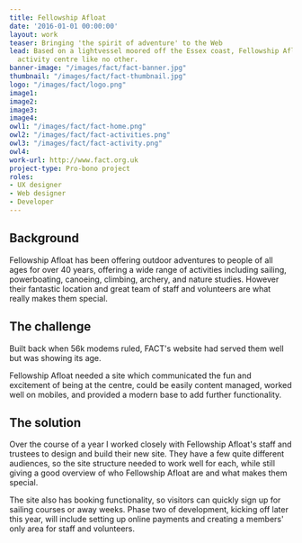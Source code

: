 ```yaml
---
title: Fellowship Afloat
date: '2016-01-01 00:00:00'
layout: work
teaser: Bringing 'the spirit of adventure' to the Web
lead: Based on a lightvessel moored off the Essex coast, Fellowship Afloat is an outdoor
  activity centre like no other.
banner-image: "/images/fact/fact-banner.jpg"
thumbnail: "/images/fact/fact-thumbnail.jpg"
logo: "/images/fact/logo.png"
image1: 
image2: 
image3: 
image4: 
owl1: "/images/fact/fact-home.png"
owl2: "/images/fact/fact-activities.png"
owl3: "/images/fact/fact-activity.png"
owl4: 
work-url: http://www.fact.org.uk
project-type: Pro-bono project
roles:
- UX designer
- Web designer
- Developer
---
```


## Background

Fellowship Afloat has been offering outdoor adventures to people of all ages for over 40 years, offering a wide range of activities including sailing, powerboating, canoeing, climbing, archery, and nature studies. However their fantastic location and great team of staff and volunteers are what really makes them special.

## The challenge

Built back when 56k modems ruled, FACT's website had served them well but was showing its age.

Fellowship Afloat needed a site which communicated the fun and excitement of being at the centre, could be easily content managed, worked well on mobiles, and provided a modern base to add further functionality.

## The solution

Over the course of a year I worked closely with Fellowship Afloat's staff and trustees to design and build their new site. They have a few quite different audiences, so the site structure needed to work well for each, while still giving a good overview of who Fellowship Afloat are and what makes them special.

The site also has booking functionality, so visitors can quickly sign up for sailing courses or away weeks. Phase two of development, kicking off later this year, will include setting up online payments and creating a members' only area for staff and volunteers.
